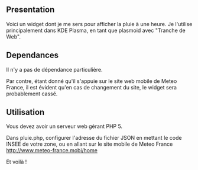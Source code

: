 ## Presentation

Voici un widget dont je me sers pour afficher la pluie à une heure. Je l'utilise principalement dans KDE Plasma, en tant que plasmoid avec "Tranche de Web".

## Dependances

Il n'y a pas de dépendance particulière.

Par contre, étant donné qu'il s'appuie sur le site web mobile de Meteo France, il est évident qu'en cas de changement du site, le widget sera probablement cassé.

## Utilisation

Vous devez avoir un serveur web gérant PHP 5. 

Dans pluie.php, configurer l'adresse du fichier JSON en mettant le code INSEE de votre zone, ou en allant sur le site mobile de Meteo France http://www.meteo-france.mobi/home

Et voilà !